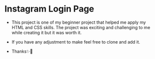 # Instagram Login Page

* This project is one of my beginner project that helped me apply my HTML and CSS skills. The project was exciting and challenging to me while creating it but it was worth it.

* If you have any adjustment to make feel free to clone and add it. 

* Thanks✨🎉